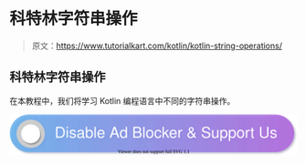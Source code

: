 # 科特林字符串操作

> 原文：<https://www.tutorialkart.com/kotlin/kotlin-string-operations/>

## 科特林字符串操作

在本教程中，我们将学习 Kotlin 编程语言中不同的字符串操作。

[![](img/925da31b32d6bc3827932f6c8afb11bb.png)](https://www.tutorialkart.com/)